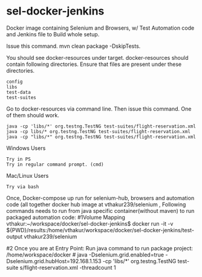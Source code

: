 # sel-docker-jenkins
Docker image containing Selenium and Browsers, w/ Test Automation code and Jenkins file to Build whole setup.

Issue this command. 
mvn clean package -DskipTests. 

You should see docker-resources under target.
docker-resources should contain following directories. Ensure that files are present under these directories.

    config
    libs
    test-data
    test-suites

Go to docker-resources via command line. Then issue this command. One of them should work.

    java -cp 'libs/*' org.testng.TestNG test-suites/flight-reservation.xml
    java -cp libs/* org.testng.TestNG test-suites/flight-reservation.xml
    java -cp "libs/*" org.testng.TestNG test-suites/flight-reservation.xml

Windows Users

    Try in PS
    Try in regular command prompt. (cmd)

Mac/Linux Users

    Try via bash

Once, Docker-compose up run for selenium-hub, browsers and automation code (all together docker hub image at vthakur239/selenium
, Following commands needs to run from java specific container(without maven) to run packaged automation code:
#1Volume Mapping
vthakur:~/workspace/docker/sel-docker-jenkins$ 
docker run -it -v ${PWD}/results:/home/vthakur/workspace/docker/sel-docker-jenkins/test-output vthakur239/selenium

#2 Once you are at Entry Point: Run java command to run package project:
/home/workspace/docker # 
java -Dselenium.grid.enabled=true -Dselenium.grid.hubHost=192.168.1.153 -cp 'libs/*' org.testng.TestNG test-suite
s/flight-reservation.xml -threadcount 1


